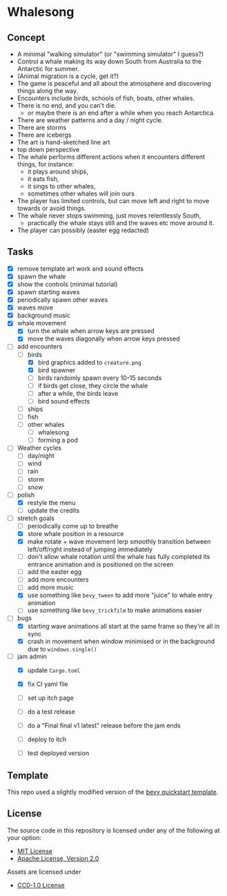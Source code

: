 # Whalesong

## Concept

- A minimal "walking simulator" (or "swimming simulator" I guess?)
- Control a whale making its way down South from Australia to the Antarctic for summer.
- (Animal migration is a cycle, get it?)
- The game is peaceful and all about the atmosphere and discovering things along the way.
- Encounters include birds, schools of fish, boats, other whales.
- There is no end, and you can't die.
  - or maybe there is an end after a while when you reach Antarctica.
- There are weather patterns and a day / night cycle. 
- There are storms
- There are icebergs
- The art is hand-sketched line art
- top down perspective
- The whale performs different actions when it encounters different things, for instance:
  - it plays around ships,
  - it eats fish,
  - it sings to other whales,
  - sometimes other whales will join ours
- The player has limited controls, but can move left and right to move towards or avoid things.
- The whale never stops swimming, just moves relentlessly South,
  - practically the whale stays still and the waves etc move around it.
- The player can possibly (easter egg redacted)


## Tasks

- [x] remove template art work and sound effects
- [x] spawn the whale
- [x] show the controls (minimal tutorial)
- [x] spawn starting waves
- [x] periodically spawn other waves
- [x] waves move
- [x] background music
- [x] whale movement
  - [x] turn the whale when arrow keys are pressed
  - [x] move the waves diagonally when arrow keys pressed
- [ ] add encounters
  - [ ] birds
    - [x] bird graphics added to `creature.png`
    - [x] bird spawner
    - [ ] birds randomly spawn every 10-15 seconds
    - [ ] if birds get close, they circle the whale
    - [ ] after a while, the birds leave
    - [ ] bird sound effects
  - [ ] ships
  - [ ] fish
  - [ ] other whales
    - [ ] whalesong
    - [ ] forming a pod
- [ ] Weather cycles
  - [ ] day/night
  - [ ] wind
  - [ ] rain
  - [ ] storm
  - [ ] snow
- [ ] polish
  - [x] restyle the menu
  - [ ] update the credits
- [ ] stretch goals
  - [ ] periodically come up to breathe
  - [x] store whale position in a resource
  - [x] make rotate + wave movement lerp smoothly transition between left/off/right instead of jumping immediately
  - [ ] don't allow whale rotation until the whale has fully completed its entrance animation and is positioned on the screen
  - [ ] add the easter egg
  - [ ] add more encounters
  - [ ] add more music
  - [x] use something like `bevy_tween` to add more "juice" to whale entry animation
  - [ ] use something like `bevy_trickfilm` to make animations easier
- [ ] bugs
  - [x] starting wave animations all start at the same frame so they're all in sync
  - [x] crash in movement when window minimised or in the background due to `windows.single()`
- [ ] jam admin
  - [x] update `Cargo.toml`
  - [x] fix CI yaml file
  - [ ] set up itch page
  - [ ] do a test release
  - [ ] do a "Final final v1 latest" release before the jam ends
  - [ ] deploy to itch
  - [ ] test deployed version


## Template

This repo used a slightly modified version of the [bevy quickstart template](https://github.com/TheBevyFlock/bevy_quickstart/).

## License

The source code in this repository is licensed under any of the following at your option:

- [MIT License](./LICENSE-MIT.txt)
- [Apache License, Version 2.0](./LICENSE-Apache-2.0.txt)

Assets are licensed under

- [CC0-1.0 License](./LICENSE-CC0-1.0.txt)

